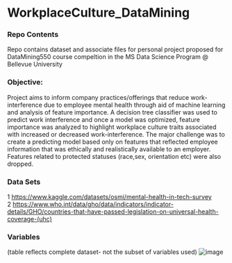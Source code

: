 # WorkplaceCulture_DataMining  

### Repo Contents
Repo contains dataset and associate files for personal project proposed for DataMining550 course compeltion in the MS Data Science Program @ Bellevue University  

### Objective: 
Project aims to inform company practices/offerings that reduce work-interference due to employee mental health through aid of machine learning and analysis of feature importance. A decision tree classifier was used to predict work interference and once a model was optimized, feature importance was analyzed to highlight workplace culture traits associated with increased or decreased work-interference. The major challenge was to create a predicting model based only on features that reflected employee information that was ethically and realistically available to an employer. Features related to protected statuses (race,sex, orientation etc) were also dropped.

### Data Sets
1 https://www.kaggle.com/datasets/osmi/mental-health-in-tech-survey  
2 https://www.who.int/data/gho/data/indicators/indicator-details/GHO/countries-that-have-passed-legislation-on-universal-health-coverage-(uhc)

### Variables
(table reflects complete dataset- not the subset of variables used)
![image](https://user-images.githubusercontent.com/80646791/222942606-5922acc9-bed3-4661-a856-16aceef2fd9b.png)
